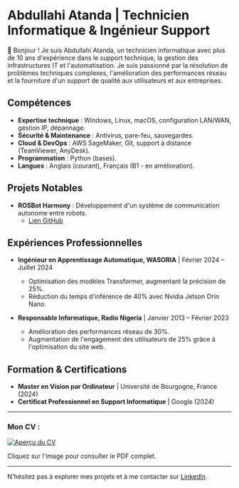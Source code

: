 # Abdullahi Atanda | Technicien Informatique & Ingénieur Support

👋 Bonjour ! Je suis Abdullahi Atanda, un technicien informatique avec plus de 10 ans d'expérience dans le support technique, la gestion des infrastructures IT et l'automatisation. Je suis passionné par la résolution de problèmes techniques complexes, l'amélioration des performances réseau et la fourniture d'un support de qualité aux utilisateurs et aux entreprises.

## Compétences
- **Expertise technique** : Windows, Linux, macOS, configuration LAN/WAN, gestion IP, dépannage.
- **Sécurité & Maintenance** : Antivirus, pare-feu, sauvegardes.
- **Cloud & DevOps** : AWS SageMaker, Git, support à distance (TeamViewer, AnyDesk).
- **Programmation** : Python (bases).
- **Langues** : Anglais (courant), Français (B1 - en amélioration).

## Projets Notables
- **ROSBot Harmony** : Développement d'un système de communication autonome entre robots.
  - [Lien GitHub](https://github.com/nauman-shafique-hashmi/project_robotics_group3)

## Expériences Professionnelles
- **Ingénieur en Apprentissage Automatique, WASORIA** | Février 2024 – Juillet 2024
  - Optimisation des modèles Transformer, augmentant la précision de 25%.
  - Réduction du temps d'inférence de 40% avec Nvidia Jetson Orin Nano.
  
- **Responsable Informatique, Radio Nigeria** | Janvier 2013 – Février 2023
  - Amélioration des performances réseau de 30%.
  - Augmentation de l'engagement des utilisateurs de 25% grâce à l'optimisation du site web.

## Formation & Certifications
- **Master en Vision par Ordinateur** | Université de Bourgogne, France (2024)
- **Certificat Professionnel en Support Informatique** | Google (2024)

---

### Mon CV :
[![Aperçu du CV](./ABDULLAHI_TECHICIEN_IT_CV.png)](./ABDULLAHI_TECHICIEN_IT_CV.pdf)

Cliquez sur l'image pour consulter le PDF complet.

---

N'hésitez pas à explorer mes projets et à me contacter sur [LinkedIn](https://linkedin.com/in/waledroid).
